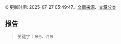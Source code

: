 :alarm_clock: 更新时间: 2025-07-27 05:49:47。[文章来源](/README.md)、[文章分类](/TAGS.md)

## 报告


> 关键字：`报告`、`月报`



